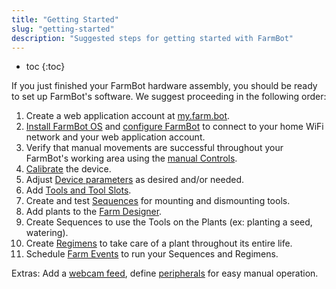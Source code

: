 ```yaml
---
title: "Getting Started"
slug: "getting-started"
description: "Suggested steps for getting started with FarmBot"
---
```


* toc
{:toc}

If you just finished your FarmBot hardware assembly, you should be ready to set up FarmBot's software. We suggest proceeding in the following order:

1. Create a web application account at [my.farm.bot](https://my.farm.bot).
2. [Install FarmBot OS](../Device/farmbot-os.md) and [configure FarmBot](../Device/configurator.md) to connect to your home WiFi network and your web application account.
3. Verify that manual movements are successful throughout your FarmBot's working area using the [manual Controls](../Web-App/controls.md).
4. [Calibrate](../Additional-Information/calibration-and-homing.md) the device.
5. Adjust [Device parameters](../Web-App/device.md) as desired and/or needed.
6. Add [Tools and Tool Slots](../Web-App/tools.md).
7. Create and test [Sequences](../Web-App/sequences.md) for mounting and dismounting tools.
8. Add plants to the [Farm Designer](../Web-App/farm-designer.md).
9. Create Sequences to use the Tools on the Plants (ex: planting a seed, watering).
10. Create [Regimens](../Web-App/regimens.md) to take care of a plant throughout its entire life.
11. Schedule [Farm Events](../Web-App/farm-events.md) to run your Sequences and Regimens.

Extras: Add a [webcam feed](../Web-App/controls.md#webcam-feeds), define [peripherals](../Web-App/controls.md#peripherals) for easy manual operation.
